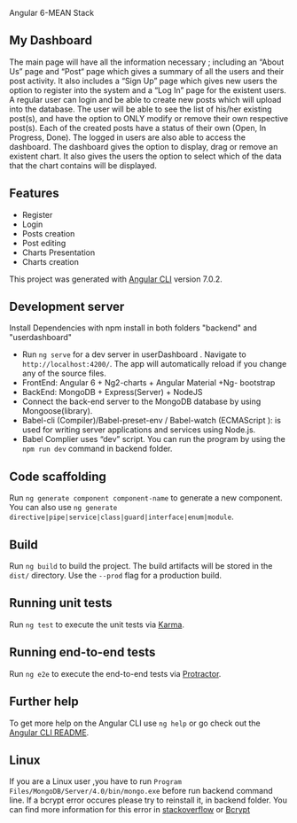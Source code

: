 Angular 6-MEAN Stack 

## My Dashboard
The main page will have all the information necessary ; including an “About Us” page and  “Post“ 
page which gives a summary of all the users and their post activity. It also includes a “Sign Up”
page which gives new users the option to register into the system and a “Log In” page for the existent users. 
A regular user can login and be able to create new posts which will upload into the database. 
The user will be able to see the list of his/her existing  post(s), and have the option to ONLY modify or 
remove their own respective post(s). Each of the created posts have a status of their own (Open, In Progress, Done).
The logged in users are also able to access the dashboard. The dashboard gives the option to display, 
drag or remove an existent chart. It also gives the users the option to select which of the data that 
the chart contains will be displayed.


## Features 

*	Register
*	Login 
*	Posts creation
*	Post editing
*	Charts Presentation
*	Charts creation

This project was generated with [Angular CLI](https://github.com/angular/angular-cli) version 7.0.2.

## Development server
Install Dependencies with npm install in both folders "backend" and "userdashboard"
* Run `ng serve` for a dev server in userDashboard . Navigate to `http://localhost:4200/`. The app will automatically reload if you change any of the source files.
*	FrontEnd: Angular 6 + Ng2-charts + Angular Material +Ng- bootstrap
*	BackEnd: MongoDB + Express(Server) + NodeJS
*	Connect the back-end server to the MongoDB database by using Mongoose(library).
*	 Babel-cli (Compiler)/Babel-preset-env / Babel-watch (ECMAScript  ): is used for writing server applications and services using Node.js.
*	Babel Complier uses “dev” script. You can run the program by using the  `npm run dev` command in backend folder.

## Code scaffolding

Run `ng generate component component-name` to generate a new component. You can also use `ng generate directive|pipe|service|class|guard|interface|enum|module`.

## Build

Run `ng build` to build the project. The build artifacts will be stored in the `dist/` directory. Use the `--prod` flag for a production build.

## Running unit tests

Run `ng test` to execute the unit tests via [Karma](https://karma-runner.github.io).

## Running end-to-end tests

Run `ng e2e` to execute the end-to-end tests via [Protractor](http://www.protractortest.org/).


## Further help

To get more help on the Angular CLI use `ng help` or go check out the [Angular CLI README](https://github.com/angular/angular-cli/blob/master/README.md).

## Linux
If you are a Linux user ,you have to run `Program Files/MongoDB/Server/4.0/bin/mongo.exe` before run backend command line.
If a bcrypt error occures please try to reinstall it, in backend folder.
You can find more information for this error in [stackoverflow](https://stackoverflow.com/questions/50333003/could-not-find-module-angular-devkit-build-angular?fbclid=IwAR3dDE75zeCFXRQojMGE4Xo6uTTsoyLHAhBWGnajoXPYfOQM9AApeqAQ0CA) or [Bcrypt](https://www.npmjs.com/package/bcrypt)
